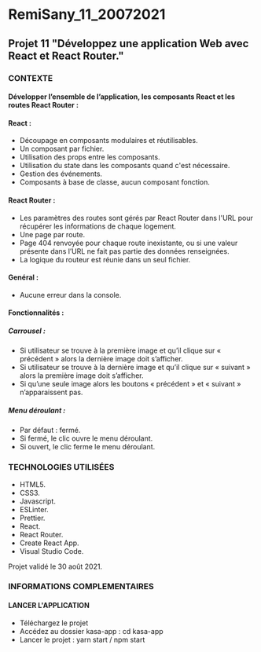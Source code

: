 # RemiSany_11_20072021

## Projet 11 "Développez une application Web avec React et React Router."

### CONTEXTE

#### Développer l’ensemble de l’application, les composants React et les routes React Router :

#### React :
- Découpage en composants modulaires et réutilisables.
- Un composant par fichier.
- Utilisation des props entre les composants.
- Utilisation du state dans les composants quand c'est nécessaire.
- Gestion des événements.
- Composants à base de classe, aucun composant fonction.

#### React Router :
- Les paramètres des routes sont gérés par React Router dans l'URL pour récupérer les informations de chaque logement.
- Une page par route.
- Page 404 renvoyée pour chaque route inexistante, ou si une valeur présente dans l’URL ne fait pas partie des données renseignées.
- La logique du routeur est réunie dans un seul fichier.

#### Genéral :
- Aucune erreur dans la console.

#### Fonctionnalités :
##### Carrousel :
- Si utilisateur se trouve à la première image et qu’il clique sur « précédent » alors la dernière
image doit s’afficher.
- Si utilisateur se trouve à la dernière image et qu’il clique sur « suivant » alors la première
image doit s’afficher.
- Si qu’une seule image alors les boutons « précédent » et « suivant » n’apparaissent pas.

##### Menu déroulant :
- Par défaut : fermé.
- Si fermé, le clic ouvre le menu déroulant.
- Si ouvert, le clic ferme le menu déroulant.

### TECHNOLOGIES UTILISÉES
- HTML5.
- CSS3.
- Javascript.
- ESLinter.
- Prettier.
- React.
- React Router.
- Create React App.
- Visual Studio Code.

Projet validé le 30 août 2021.

### INFORMATIONS COMPLEMENTAIRES

#### LANCER L'APPLICATION
- Téléchargez le projet
- Accédez au dossier kasa-app : cd kasa-app
- Lancer le projet : yarn start / npm start